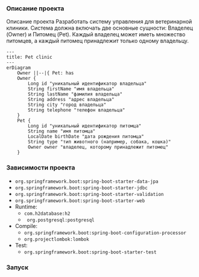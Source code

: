 ### Описание проекта

Описание проекта
Разработать систему управления для ветеринарной
клиники. Система должна включать две основные
сущности: Владелец (Owner) и Питомец (Pet). Каждый
владелец может иметь множество питомцев, а каждый
питомец принадлежит только одному владельцу.

```mermaid
---
title: Pet clinic
---
erDiagram
    Owner ||--|{ Pet: has
    Owner {
        Long id "уникальный идентификатор владельца"
        String firstName "имя владельца"
        String lastName "фамилия владельца"
        String address "адрес владельца"
        String city "город владельца"
        String telephone "телефон владельца"
    }
    Pet {
        Long id "уникальный идентификатор питомца"
        String name "имя питомца"
        LocalDate birthDate "дата рождения питомца"
        String type "тип животного (например, собака, кошка)"
        Owner owner "владелец, которому принадлежит питомец"
    }

```


### Зависимости проекта
- `org.springframework.boot:spring-boot-starter-data-jpa`
- `org.springframework.boot:spring-boot-starter-jdbc`
- `org.springframework.boot:spring-boot-starter-validation`
- `org.springframework.boot:spring-boot-starter-web`
 - Runtime:
   - `com.h2database:h2`
   - ` org.postgresql:postgresql`
 - Compile:
   - `org.springframework.boot:spring-boot-configuration-processor`     
   - `org.projectlombok:lombok`
 - Test:
   - `org.springframework.boot:spring-boot-starter-test`

### Запуск
```shell

```

